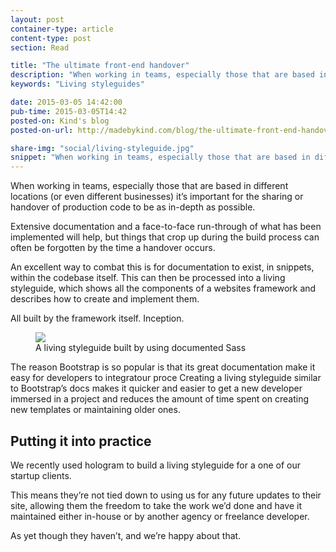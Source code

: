 ```yaml
---
layout: post
container-type: article
content-type: post
section: Read

title: "The ultimate front-end handover"
description: "When working in teams, especially those that are based in different locations (or even different businesses) it&rsquo;s important for the sharing or handover of production code to be as in-depth as possible."
keywords: "Living styleguides"

date: 2015-03-05 14:42:00
pub-time: 2015-03-05T14:42
posted-on: Kind's blog
posted-on-url: http://madebykind.com/blog/the-ultimate-front-end-handover/

share-img: "social/living-styleguide.jpg"
snippet: "When working in teams, especially those that are based in different locations (or even different businesses) it&rsquo;s important for the sharing or handover of production code to be as in-depth as possible."
---
```


When working in teams, especially those that are based in different locations (or even different businesses) it&rsquo;s important for the sharing or handover of production code to be as in-depth as possible.

Extensive documentation and a face-to-face run-through of what has been implemented will help, but things that crop up during the build process can often be forgotten by the time a handover occurs.

An excellent way to combat this is for documentation to exist, in snippets, within the codebase itself. This can then be processed into a living styleguide, which shows all the components of a websites framework and describes how to create and implement them.

All built by the framework itself. Inception.

<figure>
    <img src="http://madebykind.com/static/images/blog/living-styleguide.png">
    <figcaption>A living styleguide built by using documented Sass</figcaption>
</figure>

The reason Bootstrap is so popular is that its great documentation make it easy for developers to integratour proce Creating a living styleguide similar to Bootstrap&rsquo;s docs makes it quicker and easier to get a new developer immersed in a project and reduces the amount of time spent on creating new templates or maintaining older ones.

## Putting it into practice

We recently used hologram to build a living styleguide for a one of our startup clients.

This means they&rsquo;re not tied down to using us for any future updates to their site, allowing them the freedom to take the work we&rsquo;d done and have it maintained either in-house or by another agency or freelance developer.

As yet though they haven&rsquo;t, and we&rsquo;re happy about that.